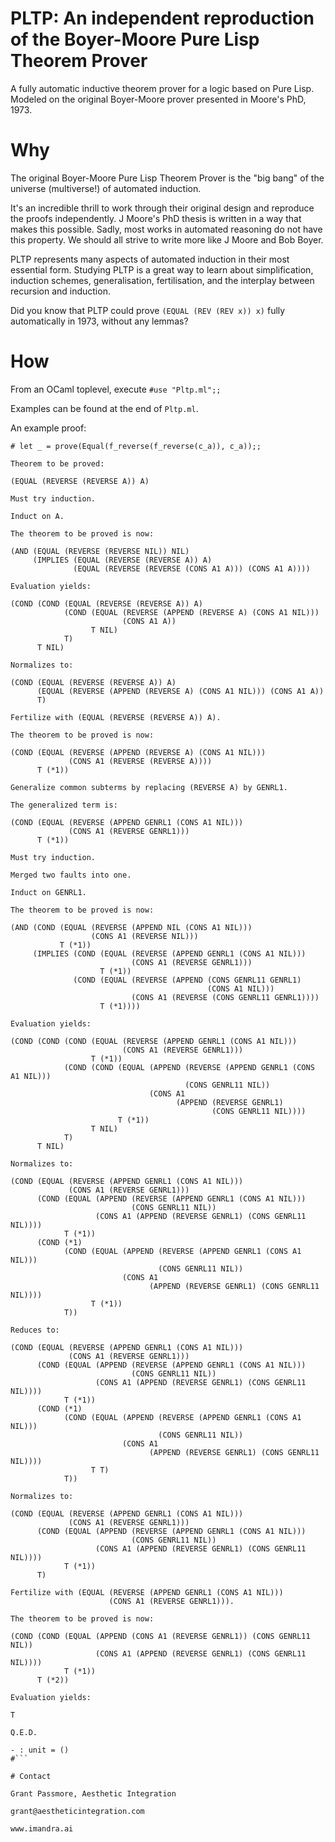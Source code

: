 # PLTP: An independent reproduction of the Boyer-Moore Pure Lisp Theorem Prover

A fully automatic inductive theorem prover for a logic based on Pure Lisp.
Modeled on the original Boyer-Moore prover presented in Moore's PhD, 1973.

# Why

The original Boyer-Moore Pure Lisp Theorem Prover is the "big bang" of the universe (multiverse!) of automated induction.

It's an incredible thrill to work through their original design and reproduce the proofs independently. J Moore's PhD thesis is written in a way that makes this possible. Sadly, most works in automated reasoning do not have this property. We should all strive to write more like J Moore and Bob Boyer.

PLTP represents many aspects of automated induction in their most essential form.
Studying PLTP is a great way to learn about simplification, induction schemes, generalisation, fertilisation, and the interplay between recursion and induction.

Did you know that PLTP could prove `(EQUAL (REV (REV x)) x)` fully automatically in 1973, without any lemmas? 

# How

From an OCaml toplevel, execute `#use "Pltp.ml";;`

Examples can be found at the end of `Pltp.ml`.

An example proof:

```
# let _ = prove(Equal(f_reverse(f_reverse(c_a)), c_a));;

Theorem to be proved:

(EQUAL (REVERSE (REVERSE A)) A)

Must try induction.

Induct on A.

The theorem to be proved is now:

(AND (EQUAL (REVERSE (REVERSE NIL)) NIL)
     (IMPLIES (EQUAL (REVERSE (REVERSE A)) A)
              (EQUAL (REVERSE (REVERSE (CONS A1 A))) (CONS A1 A))))

Evaluation yields:

(COND (COND (EQUAL (REVERSE (REVERSE A)) A)
            (COND (EQUAL (REVERSE (APPEND (REVERSE A) (CONS A1 NIL)))
                         (CONS A1 A))
                  T NIL)
            T)
      T NIL)

Normalizes to:

(COND (EQUAL (REVERSE (REVERSE A)) A)
      (EQUAL (REVERSE (APPEND (REVERSE A) (CONS A1 NIL))) (CONS A1 A))
      T)

Fertilize with (EQUAL (REVERSE (REVERSE A)) A).

The theorem to be proved is now:

(COND (EQUAL (REVERSE (APPEND (REVERSE A) (CONS A1 NIL)))
             (CONS A1 (REVERSE (REVERSE A))))
      T (*1))

Generalize common subterms by replacing (REVERSE A) by GENRL1.

The generalized term is:

(COND (EQUAL (REVERSE (APPEND GENRL1 (CONS A1 NIL)))
             (CONS A1 (REVERSE GENRL1)))
      T (*1))

Must try induction.

Merged two faults into one.

Induct on GENRL1.

The theorem to be proved is now:

(AND (COND (EQUAL (REVERSE (APPEND NIL (CONS A1 NIL)))
                  (CONS A1 (REVERSE NIL)))
           T (*1))
     (IMPLIES (COND (EQUAL (REVERSE (APPEND GENRL1 (CONS A1 NIL)))
                           (CONS A1 (REVERSE GENRL1)))
                    T (*1))
              (COND (EQUAL (REVERSE (APPEND (CONS GENRL11 GENRL1)
                                            (CONS A1 NIL)))
                           (CONS A1 (REVERSE (CONS GENRL11 GENRL1))))
                    T (*1))))

Evaluation yields:

(COND (COND (COND (EQUAL (REVERSE (APPEND GENRL1 (CONS A1 NIL)))
                         (CONS A1 (REVERSE GENRL1)))
                  T (*1))
            (COND (COND (EQUAL (APPEND (REVERSE (APPEND GENRL1 (CONS A1 NIL)))
                                       (CONS GENRL11 NIL))
                               (CONS A1
                                     (APPEND (REVERSE GENRL1)
                                             (CONS GENRL11 NIL))))
                        T (*1))
                  T NIL)
            T)
      T NIL)

Normalizes to:

(COND (EQUAL (REVERSE (APPEND GENRL1 (CONS A1 NIL)))
             (CONS A1 (REVERSE GENRL1)))
      (COND (EQUAL (APPEND (REVERSE (APPEND GENRL1 (CONS A1 NIL)))
                           (CONS GENRL11 NIL))
                   (CONS A1 (APPEND (REVERSE GENRL1) (CONS GENRL11 NIL))))
            T (*1))
      (COND (*1)
            (COND (EQUAL (APPEND (REVERSE (APPEND GENRL1 (CONS A1 NIL)))
                                 (CONS GENRL11 NIL))
                         (CONS A1
                               (APPEND (REVERSE GENRL1) (CONS GENRL11 NIL))))
                  T (*1))
            T))

Reduces to:

(COND (EQUAL (REVERSE (APPEND GENRL1 (CONS A1 NIL)))
             (CONS A1 (REVERSE GENRL1)))
      (COND (EQUAL (APPEND (REVERSE (APPEND GENRL1 (CONS A1 NIL)))
                           (CONS GENRL11 NIL))
                   (CONS A1 (APPEND (REVERSE GENRL1) (CONS GENRL11 NIL))))
            T (*1))
      (COND (*1)
            (COND (EQUAL (APPEND (REVERSE (APPEND GENRL1 (CONS A1 NIL)))
                                 (CONS GENRL11 NIL))
                         (CONS A1
                               (APPEND (REVERSE GENRL1) (CONS GENRL11 NIL))))
                  T T)
            T))

Normalizes to:

(COND (EQUAL (REVERSE (APPEND GENRL1 (CONS A1 NIL)))
             (CONS A1 (REVERSE GENRL1)))
      (COND (EQUAL (APPEND (REVERSE (APPEND GENRL1 (CONS A1 NIL)))
                           (CONS GENRL11 NIL))
                   (CONS A1 (APPEND (REVERSE GENRL1) (CONS GENRL11 NIL))))
            T (*1))
      T)

Fertilize with (EQUAL (REVERSE (APPEND GENRL1 (CONS A1 NIL)))
                      (CONS A1 (REVERSE GENRL1))).

The theorem to be proved is now:

(COND (COND (EQUAL (APPEND (CONS A1 (REVERSE GENRL1)) (CONS GENRL11 NIL))
                   (CONS A1 (APPEND (REVERSE GENRL1) (CONS GENRL11 NIL))))
            T (*1))
      T (*2))

Evaluation yields:

T

Q.E.D.

- : unit = ()
#```

# Contact

Grant Passmore, Aesthetic Integration

grant@aestheticintegration.com

www.imandra.ai
